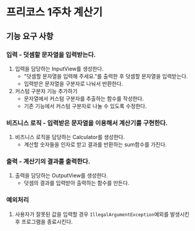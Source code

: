 # 프리코스 1주차 계산기

## 기능 요구 사항

### 입력 - 덧셈할 문자열을 입력받는다.
1. 입력을 담당하는 InputView를 생성한다.
   - "덧셈할 문자열을 입력해 주세요."를 출력한 후 덧셈할 문자열을 입력받는다.
   - 입력받은 문자열을 구분자로 나눠서 반환한다.
2. 커스텀 구분자 기능 추가하기
   - 문자열에서 커스텀 구분자를 추출하는 함수를 작성한다.
   - 기존 기능에서 커스텀 구분자로 나눌 수 있도록 수정한다. 
    
### 비즈니스 로직 - 입력받은 문자열을 이용해서 계산기를 구현한다.
1. 비즈니스 로직을 담당하는 Calculator를 생성한다.
    - 계산할 숫자들을 인자로 받고 결과를 반환하는 sum함수를 가진다.

### 출력 - 계산기의 결과를 출력한다.
1. 출력을 담당하는 OutputView를 생성한다.
   -  덧셈의 결과를 입력받아 출력하는 함수를 만든다.

### 예외처리
1. 사용자가 잘못된 값을 입력할 경우 `IllegalArgumentException`예외를 발생시킨 후 프로그램을 종료시킨다.
